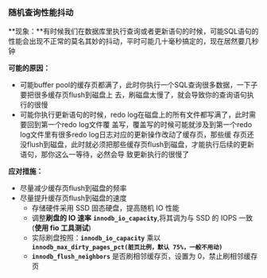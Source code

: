 ### 随机查询性能抖动

**现象：**有时候我们在数据库里执行查询或者更新语句的时候，可能SQL语句的性能会出现不正常的莫名其妙的抖动，平时可能几十毫秒搞定的，现在居然要几秒钟

**可能的原因：**

- 可能buffer pool的缓存页都满了，此时你执行一个SQL查询很多数据，一下子要把很多缓存页flush到磁盘上
  去，刷磁盘太慢了，就会导致你的查询语句执行的很慢
- 可能你执行更新语句的时候，redo log在磁盘上的所有文件都写满了，此时需要回到第一个redo log文件覆
  盖写，覆盖写的时候可能就涉及到第一个redo log文件里有很多redo log日志对应的更新操作改动了缓存页，那些缓
  存页还没flush到磁盘，此时就必须把那些缓存页flush到磁盘，才能执行后续的更新语句，那你这么一等待，必然会导
  致更新执行的很慢了

**应对措施：**

- 尽量减少缓存页flush到磁盘的频率
- 尽量提升缓存页flush到磁盘的速度
  - 存储硬件采用 SSD 固态硬盘，提高随机 IO 性能
  - 调整**刷盘的 IO 速率** **`innodb_io_capacity`**,将其调为与 SSD 的 IOPS 一致(**使用 fio 工具测试**)
  - 实际刷盘按照：**`innodb_io_capacity`** 乘以 **`innodb_max_dirty_pages_pct(脏页比例，默认 75%，一般不用动)`**
  - **`innodb_flush_neighbors`** 是否刷相邻缓存页，设置为 0，禁止刷相邻缓存页